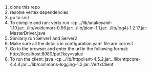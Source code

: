 1. clone this repo
2. resolve vertex dependencies
3. go to src/
4. To compile and run: vertx run -cp ../lib/snakeyaml-1.10.jar:../lib/voldemort-0.96.jar:../lib/jdom-1.1.jar:../lib/log4j-1.2.17.jar: MasterDriver.java
5. Similarly run Server1 and Server2
6. Make sure all the details in configuration.yaml file are correct
7. Go to the browser and enter the url in the following format:
    http://localhost:8080/put?key=value
8. To run the client: java -cp ../lib/httpclient-4.5.2.jar:../lib/httpcore-4.4.4.jar:../lib/commons-logging-1.2.jar: VertxClient

